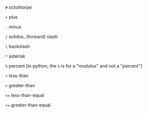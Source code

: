 
`#` octothorpe

`+` plus

`-` minus

`/` solidus, (forward) slash

`\` backslash

`*` asterisk

`%` percent [in python, the `%` is for a "modulus" and not a "percent"]

`<` less-than

`>` greater-than

`<=` less-than-equal

`>=` greater-than-equal
